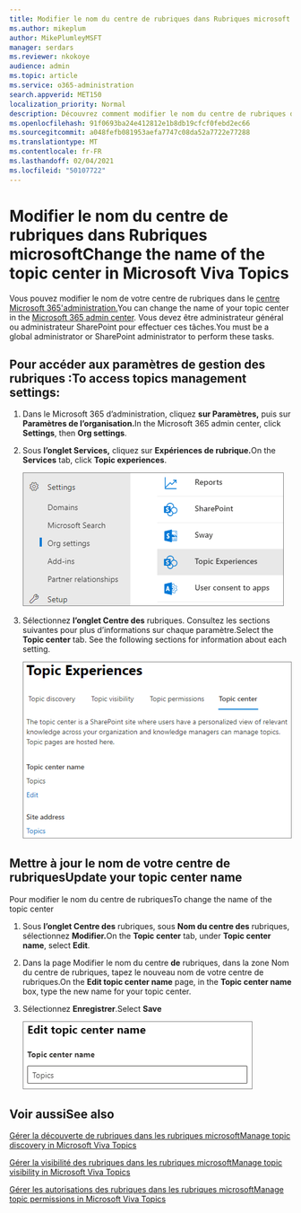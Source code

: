 ```yaml
---
title: Modifier le nom du centre de rubriques dans Rubriques microsoft
ms.author: mikeplum
author: MikePlumleyMSFT
manager: serdars
ms.reviewer: nkokoye
audience: admin
ms.topic: article
ms.service: o365-administration
search.appverid: MET150
localization_priority: Normal
description: Découvrez comment modifier le nom du centre de rubriques dans Les rubriques microsoft.
ms.openlocfilehash: 91f0693ba24e412812e1b8db19cfcf0febd2ec66
ms.sourcegitcommit: a048fefb081953aefa7747c08da52a7722e77288
ms.translationtype: MT
ms.contentlocale: fr-FR
ms.lasthandoff: 02/04/2021
ms.locfileid: "50107722"
---
```

# <a name="change-the-name-of-the-topic-center-in-microsoft-viva-topics"></a><span data-ttu-id="4544c-103">Modifier le nom du centre de rubriques dans Rubriques microsoft</span><span class="sxs-lookup"><span data-stu-id="4544c-103">Change the name of the topic center in Microsoft Viva Topics</span></span>

<span data-ttu-id="4544c-104">Vous pouvez modifier le nom de votre centre de rubriques dans le [centre Microsoft 365'administration.](https://admin.microsoft.com)</span><span class="sxs-lookup"><span data-stu-id="4544c-104">You can change the name of your topic center in the [Microsoft 365 admin center](https://admin.microsoft.com).</span></span> <span data-ttu-id="4544c-105">Vous devez être administrateur général ou administrateur SharePoint pour effectuer ces tâches.</span><span class="sxs-lookup"><span data-stu-id="4544c-105">You must be a global administrator or SharePoint administrator to perform these tasks.</span></span>

## <a name="to-access-topics-management-settings"></a><span data-ttu-id="4544c-106">Pour accéder aux paramètres de gestion des rubriques :</span><span class="sxs-lookup"><span data-stu-id="4544c-106">To access topics management settings:</span></span>

1. <span data-ttu-id="4544c-107">Dans le Microsoft 365 d’administration, cliquez **sur Paramètres,** puis sur **Paramètres de l’organisation.**</span><span class="sxs-lookup"><span data-stu-id="4544c-107">In the Microsoft 365 admin center, click **Settings**, then **Org settings**.</span></span>
2. <span data-ttu-id="4544c-108">Sous **l’onglet Services,** cliquez sur **Expériences de rubrique.**</span><span class="sxs-lookup"><span data-stu-id="4544c-108">On the **Services** tab, click **Topic experiences**.</span></span>

    ![Connecter personnes à connaître](../media/admin-org-knowledge-options-completed.png) 

3. <span data-ttu-id="4544c-110">Sélectionnez **l’onglet Centre des** rubriques. Consultez les sections suivantes pour plus d’informations sur chaque paramètre.</span><span class="sxs-lookup"><span data-stu-id="4544c-110">Select the **Topic center** tab. See the following sections for information about each setting.</span></span>

    ![knowledge-network-settings](../media/knowledge-network-settings-topic-center.png) 

##  <a name="update-your-topic-center-name"></a><span data-ttu-id="4544c-112">Mettre à jour le nom de votre centre de rubriques</span><span class="sxs-lookup"><span data-stu-id="4544c-112">Update your topic center name</span></span>

<span data-ttu-id="4544c-113">Pour modifier le nom du centre de rubriques</span><span class="sxs-lookup"><span data-stu-id="4544c-113">To change the name of the topic center</span></span>

1. <span data-ttu-id="4544c-114">Sous **l’onglet Centre des** rubriques, sous **Nom du centre des** rubriques, sélectionnez **Modifier.**</span><span class="sxs-lookup"><span data-stu-id="4544c-114">On the **Topic center** tab, under **Topic center name**, select **Edit**.</span></span>
2. <span data-ttu-id="4544c-115">Dans la page Modifier le  nom du centre **de** rubriques, dans la zone Nom du centre de rubriques, tapez le nouveau nom de votre centre de rubriques.</span><span class="sxs-lookup"><span data-stu-id="4544c-115">On the **Edit topic center name** page, in the **Topic center name** box, type the new name for your topic center.</span></span>
3. <span data-ttu-id="4544c-116">Sélectionnez **Enregistrer**.</span><span class="sxs-lookup"><span data-stu-id="4544c-116">Select **Save**</span></span>

    ![Modifier le nom du centre de rubriques](../media/manage-topic-center-name.png)  

## <a name="see-also"></a><span data-ttu-id="4544c-118">Voir aussi</span><span class="sxs-lookup"><span data-stu-id="4544c-118">See also</span></span>

[<span data-ttu-id="4544c-119">Gérer la découverte de rubriques dans les rubriques microsoft</span><span class="sxs-lookup"><span data-stu-id="4544c-119">Manage topic discovery in Microsoft Viva Topics</span></span>](topic-experiences-discovery.md)

[<span data-ttu-id="4544c-120">Gérer la visibilité des rubriques dans les rubriques microsoft</span><span class="sxs-lookup"><span data-stu-id="4544c-120">Manage topic visibility in Microsoft Viva Topics</span></span>](topic-experiences-knowledge-rules.md)

[<span data-ttu-id="4544c-121">Gérer les autorisations des rubriques dans les rubriques microsoft</span><span class="sxs-lookup"><span data-stu-id="4544c-121">Manage topic permissions in Microsoft Viva Topics</span></span>](topic-experiences-user-permissions.md)
